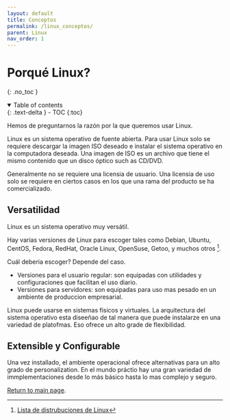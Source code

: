 ```yaml
---
layout: default
title: Conceptos
permalink: /linux_conceptos/
parent: Linux
nav_order: 1
---
```


# Porqué Linux?

{: .no_toc }
<details open markdown="block">
  <summary>
    Table of contents
  </summary>
  {: .text-delta }
- TOC
{:toc}
</details>

Hemos de preguntarnos la razón por la que queremos usar Linux.

Linux es un sistema operativo de fuente abierta. Para usar Linux solo se requiere descargar la imagen ISO deseado e instalar el sistema operativo en la computadora deseada. Una imagen de ISO es un archivo que tiene el mismo contenido que un disco óptico such as CD/DVD.


Generalmente no se requiere una licensia de usuario. Una licensia de uso solo se requiere en ciertos casos en los que una rama del producto se ha comercializado.

## Versatilidad

Linux es un sistema operativo muy versátil. 

Hay varias versiones de Linux para escoger tales como Debian, Ubuntu, CentOS, Fedora, RedHat, Oracle Linux, OpenSuse, Getoo, y muchos otros [^1]. 

Cuál deberia escoger? Depende del caso. 
- Versiones para el usuario regular: son equipadas con utilidades y configuraciones que facilitan el uso diario.
- Versiones para servidores: son equipadas para uso mas pesado en un ambiente de produccion empresarial.

Linux puede usarse en sistemas fisicos y virtuales. La arquitectura del sistema operativo esta diseeñao de tal manera que puede instalarze en una variedad de platofmas. Eso ofrece un alto grade de flexibilidad.

## Extensible y Configurable

Una vez installado, el ambiente operacional ofrece alternativas para un alto grado de personalization. En el mundo práctio hay una gran variedad de immplementaciones desde lo más básico hasta lo mas complejo y seguro.
 
[^1]: [Lista de distrubuciones de Linux](https://en.wikipedia.org/wiki/List_of_Linux_distributions)

[Return to main page]({{site.baseurl}}/).